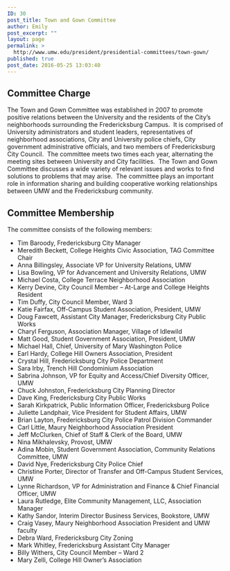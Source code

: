 ```yaml
---
ID: 30
post_title: Town and Gown Committee
author: Emily
post_excerpt: ""
layout: page
permalink: >
  http://www.umw.edu/president/presidential-committees/town-gown/
published: true
post_date: 2016-05-25 13:03:40
---
```

<h2>Committee Charge</h2>
The Town and Gown Committee was established in 2007 to promote positive relations between the University and the residents of the City’s neighborhoods surrounding the Fredericksburg Campus.  It is comprised of University administrators and student leaders, representatives of neighborhood associations, City and University police chiefs, City government administrative officials, and two members of Fredericksburg City Council.  The committee meets two times each year, alternating the meeting sites between University and City facilities.  The Town and Gown Committee discusses a wide variety of relevant issues and works to find solutions to problems that may arise.  The committee plays an important role in information sharing and building cooperative working relationships between UMW and the Fredericksburg community.
<h2>Committee Membership</h2>
The committee consists of the following members:
<ul>
 	<li>Tim Baroody, Fredericksburg City Manager</li>
 	<li>Meredith Beckett, College Heights Civic Association, TAG Committee Chair</li>
 	<li>Anna Billingsley, Associate VP for University Relations, UMW</li>
 	<li>Lisa Bowling, VP for Advancement and University Relations, UMW</li>
 	<li>Michael Costa, College Terrace Neighborhood Association</li>
 	<li>Kerry Devine, City Council Member – At-Large and College Heights Resident</li>
 	<li>Tim Duffy, City Council Member, Ward 3</li>
 	<li>Katie Fairfax, Off-Campus Student Association, President, UMW</li>
 	<li>Doug Fawcett, Assistant City Manager, Fredericksburg City Public Works</li>
 	<li>Charyl Ferguson, Association Manager, Village of Idlewild</li>
 	<li>Matt Good, Student Government Association, President, UMW</li>
 	<li>Michael Hall, Chief, University of Mary Washington Police</li>
 	<li>Earl Hardy, College Hill Owners Association, President</li>
 	<li>Crystal Hill, Fredericksburg City Police Department</li>
 	<li>Sara Irby, Trench Hill Condominium Association</li>
 	<li>Sabrina Johnson, VP for Equity and Access/Chief Diversity Officer, UMW</li>
 	<li>Chuck Johnston, Fredericksburg City Planning Director</li>
 	<li>Dave King, Fredericksburg City Public Works</li>
 	<li>Sarah Kirkpatrick, Public Information Officer, Fredericksburg Police</li>
 	<li>Juliette Landphair, Vice President for Student Affairs, UMW</li>
 	<li>Brian Layton, Fredericksburg City Police Patrol Division Commander</li>
 	<li>Carl Little, Maury Neighborhood Association President</li>
 	<li>Jeff McClurken, Chief of Staff &amp; Clerk of the Board, UMW</li>
 	<li>Nina Mikhalevsky, Provost, UMW</li>
 	<li>Adina Mobin, Student Government Association, Community Relations Committee, UMW</li>
 	<li>David Nye, Fredericksburg City Police Chief</li>
 	<li>Christine Porter, Director of Transfer and Off-Campus Student Services, UMW</li>
 	<li>Lynne Richardson, VP for Administration and Finance &amp; Chief Financial Officer, UMW</li>
 	<li>Laura Rutledge, Elite Community Management, LLC, Association Manager</li>
 	<li>Kathy Sandor, Interim Director Business Services, Bookstore, UMW</li>
 	<li>Craig Vasey, Maury Neighborhood Association President and UMW faculty</li>
 	<li>Debra Ward, Fredericksburg City Zoning</li>
 	<li>Mark Whitley, Fredericksburg Assistant City Manager</li>
 	<li>Billy Withers, City Council Member – Ward 2</li>
 	<li>Mary Zelli, College Hill Owner’s Association</li>
</ul>